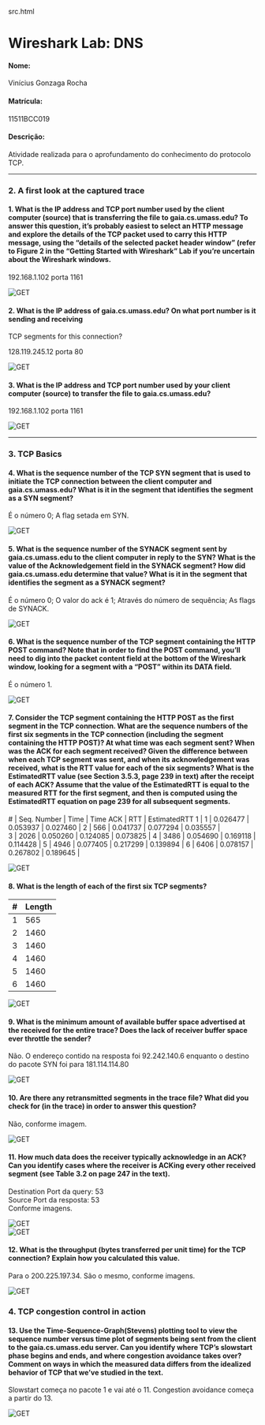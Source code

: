 ﻿src.html

# Wireshark Lab: DNS

#### Nome:

Vinícius Gonzaga Rocha

#### Matrícula:

11511BCC019

#### Descrição:

Atividade realizada para o aprofundamento do conhecimento do protocolo TCP.

----------

### 2. A first look at the captured trace 

#### 1. What is the IP address and TCP port number used by the client computer (source) that is transferring the file to gaia.cs.umass.edu? To answer this question, it’s probably easiest to select an HTTP message and explore the details of the TCP packet used to carry this HTTP message, using the “details of the selected packet header window” (refer to Figure 2 in the “Getting Started with Wireshark” Lab if you’re uncertain about the Wireshark windows.

192.168.1.102       porta 1161

![GET](imgs/1.jpg)

#### 2. What is the IP address of gaia.cs.umass.edu? On what port number is it sending and receiving
TCP segments for this connection? 

128.119.245.12     porta 80

![GET](imgs/2.jpg)

#### 3. What is the IP address and TCP port number used by your client computer (source) to transfer the file to gaia.cs.umass.edu? 

192.168.1.102       porta 1161

![GET](imgs/3.jpg)

----------

### 3. TCP Basics 

#### 4. What is the sequence number of the TCP SYN segment that is used to initiate the TCP connection between the client computer and gaia.cs.umass.edu? What is it in the segment that identifies the segment as a SYN segment?

É o número 0; A flag setada em SYN.

![GET](imgs/4.jpg)

#### 5. What is the sequence number of the SYNACK segment sent by gaia.cs.umass.edu to the client computer in reply to the SYN? What is the value of the Acknowledgement field in the SYNACK segment? How did gaia.cs.umass.edu determine that value? What is it in the segment that identifies the segment as a SYNACK segment?

É o número 0; O valor do ack é 1; Através do número de sequência; As flags de SYNACK.

![GET](imgs/5.jpg)  

#### 6. What is the sequence number of the TCP segment containing the HTTP POST command? Note that in order to find the POST command, you’ll need to dig into the packet content field at the bottom of the Wireshark window, looking for a segment with a “POST” within its DATA field.

É o número 1.

![GET](imgs/6.jpg) 

#### 7. Consider the TCP segment containing the HTTP POST as the first segment in the TCP connection. What are the sequence numbers of the first six segments in the TCP connection (including the segment containing the HTTP POST)? At what time was each segment sent? When was the ACK for each segment received? Given the difference between when each TCP segment was sent, and when its acknowledgement was received, what is the RTT value for each of the six segments? What is the EstimatedRTT value (see Section 3.5.3, page 239 in text) after the receipt of each ACK? Assume that the value of the EstimatedRTT is equal to the measured RTT for the first segment, and then is computed using the EstimatedRTT equation on page 239 for all subsequent segments.

\#  | Seq. Number   | Time      | Time ACK  | RTT       | EstimatedRTT 
1   | 1             | 0.026477  | 0.053937  | 0.027460  | 
2   | 566           | 0.041737  | 0.077294  | 0.035557  |   
3   | 2026          | 0.050260  | 0.124085  | 0.073825  | 
4   | 3486          | 0.054690  | 0.169118  | 0.114428  | 
5   | 4946          | 0.077405  | 0.217299  | 0.139894  | 
6   | 6406          | 0.078157  | 0.267802  | 0.189645  | 

![GET](imgs/7.jpg)

#### 8. What is the length of each of the first six TCP segments?

\#  |   Length
--- |   ---
1   |   565
2   |   1460
3   |   1460  
4   |   1460
5   |   1460
6   |   1460

![GET](imgs/8.jpg)

#### 9. What is the minimum amount of available buffer space advertised at the received for the entire trace? Does the lack of receiver buffer space ever throttle the sender? 

Não. O endereço contido na resposta foi 92.242.140.6 enquanto o destino do pacote SYN foi para 181.114.114.80

![GET](imgs/9.jpg)

#### 10. Are there any retransmitted segments in the trace file? What did you check for (in the trace) in order to answer this question? 

Não, conforme imagem.

![GET](imgs/10.jpg)

#### 11. How much data does the receiver typically acknowledge in an ACK? Can you identify cases where the receiver is ACKing every other received segment (see Table 3.2 on page 247 in the text).

Destination Port da query: 53  
Source Port da resposta: 53  
Conforme imagens.

![GET](imgs/11-1.jpg)  
![GET](imgs/11-2.jpg)

#### 12. What is the throughput (bytes transferred per unit time) for the TCP connection? Explain how you calculated this value. 

Para o 200.225.197.34. São o mesmo, conforme imagens.

![GET](imgs/12.jpg)

### 4. TCP congestion control in action 

#### 13. Use the Time-Sequence-Graph(Stevens) plotting tool to view the sequence number versus time plot of segments being sent from the client to the gaia.cs.umass.edu server. Can you identify where TCP’s slowstart phase begins and ends, and where congestion avoidance takes over? Comment on ways in which the measured data differs from the idealized behavior of TCP that we’ve studied in the text. 

Slowstart começa no pacote 1 e vai até o 11. Congestion avoidance começa a partir do 13. 

![GET](imgs/12.jpg) 
